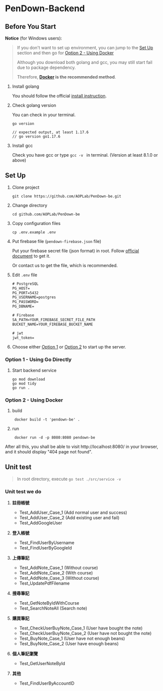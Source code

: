 # PenDown-Backend

## Before You Start

**Notice** (for Windows users):
   
> If you don't want to set up environment, you can jump to the [Set Up](#set-up) section and then go for [Option 2 - Using Docker](#using-docker)
>   
> Although you download both golang and gcc, you may still start fail due to package dependency. 
>    
> Therefore, **[Docker](https://www.docker.com/get-started/) is the recommended method**.

1. Install golang
   
   You should follow the official [install instruction](https://go.dev/doc/install).

2. Check golang version
   
   You can check in your terminal.

   ```shell
   go version
   
   // expected output, at least 1.17.6
   // go version go1.17.6
   ```

3. Install gcc
   
   Check you have gcc or type `gcc -v ` in terminal. (Version at least 8.1.0 or above)
   

## Set Up

1. Clone project

    ```shell
    git clone https://github.com/AOPLab/PenDown-be.git
    ```

2. Change directory

   ```shell
   cd github.com/AOPLab/PenDown-be
   ```

3. Copy configuration files

    ```shell
    cp .env.example .env
    ```

4. Put firebase file (`pendown-firebase.json` file)
   
   Put your firebase secret file (json format) in root. Follow [official document](https://firebase.google.com/) to get it.

   Or contact us to get the file, which is recommended.


5. Edit `.env` file

    ```txt
    # PostgreSQL
    PG_HOST=
    PG_PORT=5432
    PG_USERNAME=postgres
    PG_PASSWORD=
    PG_DBNAME=

    # Firebase
    SA_PATH=YOUR_FIREBASE_SECRET_FILE_PATH
    BUCKET_NAME=YOUR_FIREBASE_BUCKET_NAME

    # jwt
    jwt_token=
    ```

6. Choose either [Option 1](#option-1---using-go-directly) or [Option 2](#option-2---using-docker) to start up the server.


### Option 1 - Using Go Directly

1. Start backend service 

    ```shell
    go mod download
    go mod tidy
    go run .
    ```

### Option 2 - Using Docker

1. build

   ```shell
    docker build -t 'pendown-be' .
   ```

2. run

   ```shell
    docker run -d -p 8080:8080 pendown-be
   ```


After all this, you shall be able to visit http://localhost:8080/ in your browser, and it should display "404 page not found". 

## Unit test

> In root directory, execute `go test ./src/service -v`

### Unit test we do

1. **註冊帳號**
   * Test_AddUser_Case_1 (Add normal user and success)
   * Test_AddUser_Case_2 (Add existing user and fail)
   * Test_AddGoogleUser
   
2. **登入帳號**
   * Test_FindUserByUsername
   * Test_FindUserByGoogleId
   
3. **上傳筆記**
   * Test_AddNote_Case_1 (Without course)
   * Test_AddNote_Case_2 (With course)
   * Test_AddNote_Case_3 (Without course)
   * Test_UpdatePdfFilename
   
4. **搜尋筆記**
   * Test_GetNoteByIdWithCourse
   * Test_SearchNoteAll (Search note)
   
5. **購買筆記**
   * Test_CheckUserBuyNote_Case_1 (User have bought the note)
   * Test_CheckUserBuyNote_Case_2 (User have not bought the note)
   * Test_BuyNote_Case_1 (User have not enough beans)
   * Test_BuyNote_Case_2 (User have enough beans)
   
6. **個人筆記瀏覽**
   * Test_GetUserNoteById
   
7. **其他**
   * Test_FindUserByAccountID

